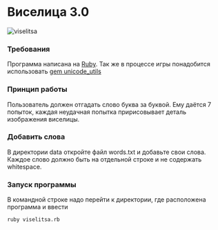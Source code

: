 # Виселица 3.0

![viselitsa](https://i.ytimg.com/vi/gsDApk5kuMw/hqdefault.jpg)



### Требования
Программа написана на [Ruby](https://www.ruby-lang.org/ru/downloads/). Так же в процессе игры понадобится использовать [gem unicode_utils](https://github.com/lang/unicode_utils)

### Принцип работы
Пользователь должен отгадать слово буква за буквой. Ему даётся 7 попыток, каждая неудачная попытка пририсовывает деталь 
изображения виселицы.

### Добавить слова
В директории data откройте файл words.txt и добавьте свои слова.
Каждое слово должно быть на отдельной строке и не содержать whitespace.

### Запуск программы
В командной строке надо перейти к директории, где расположена программа и ввести

```
ruby viselitsa.rb
```
